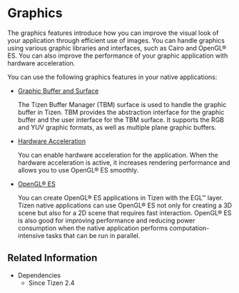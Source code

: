 # Graphics


The graphics features introduce how you can improve the visual look of your application through efficient use of images. You can handle graphics using various graphic libraries and interfaces, such as Cairo and OpenGL&reg; ES. You can also improve the performance of your graphic application with hardware acceleration.

You can use the following graphics features in your native applications:

- [Graphic Buffer and Surface](graphic-buffer.md)

  The Tizen Buffer Manager (TBM) surface is used to handle the graphic buffer in Tizen. TBM provides the abstraction interface for the graphic buffer and the user interface for the TBM surface. It supports the RGB and YUV graphic formats, as well as multiple plane graphic buffers.

- [Hardware Acceleration](hw-acceleration.md)

  You can enable hardware acceleration for the application. When the hardware acceleration is active, it increases rendering performance and allows you to use OpenGL&reg; ES smoothly.

- [OpenGL&reg; ES](opengl.md)

  You can create OpenGL&reg; ES applications in Tizen with the EGL&trade; layer. Tizen native applications can use OpenGL&reg; ES not only for creating a 3D scene but also for a 2D scene that requires fast interaction. OpenGL&reg; ES is also good for improving performance and reducing power consumption when the native application performs computation-intensive tasks that can be run in parallel.

## Related Information
- Dependencies
  - Since Tizen 2.4
